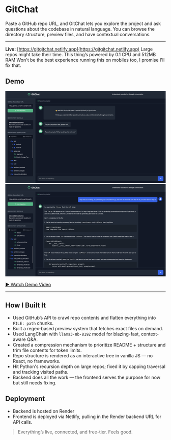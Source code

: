 # GitChat

Paste a GitHub repo URL, and GitChat lets you explore the project and ask questions about the codebase in natural language. You can browse the directory structure, preview files, and have contextual conversations.

---

**Live:** [https://gitgitchat.netlify.app](https://gitgitchat.netlify.app)
Large repos might take their time. This thing’s powered by 0.1 CPU and 512MB RAM
Won't be the best experience running this on mobiles too, I promise I'll fix that.


## Demo

![Demo Screenshot](demo/demo.png)
![Demo Screenshot](demo/demo2.png)



[▶ Watch Demo Video](demo/demo.mov)

---

## How I Built It

- Used GitHub’s API to crawl repo contents and flatten everything into `FILE: path` chunks.
- Built a regex-based preview system that fetches exact files on demand.
- Used LangChain with `llama3-8b-8192` model for blazing-fast, context-aware Q&A.
- Created a compression mechanism to prioritize README + structure and trim file contents for token limits.
- Repo structure is rendered as an interactive tree in vanilla JS — no React, no frameworks.
- Hit Python's recursion depth on large repos; fixed it by capping traversal and tracking visited paths.
- Backend does all the work — the frontend serves the purpose for now but still needs fixing.


## Deployment 

- Backend is hosted on Render
- Frontend is deployed via Netlify, pulling in the Render backend URL for API calls.

> Everything’s live, connected, and free-tier. Feels good.
